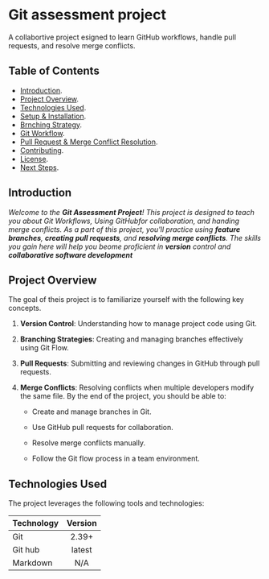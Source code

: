 # Git assessment project

A collabortive project esigned to learn GitHub workflows, handle pull requests, and resolve merge conflicts.

## Table of Contents

* [Introduction](https://markdownlivepreview.com/).
* [Project Overview](https://markdownlivepreview.com/).
* [Technologies Used](https://markdownlivepreview.com/).
* [Setup & Installation](https://markdownlivepreview.com/).
* [Brnching Strategy](https://markdownlivepreview.com/).
* [Git Workflow](https://markdownlivepreview.com/).
* [Pull Request & Merge Conflict Resolution](https://markdownlivepreview.com/).
* [Contributing](https://markdownlivepreview.com/).
* [License](https://markdownlivepreview.com/).
* [Next Steps](https://markdownlivepreview.com/).

## Introduction

_Welcome to the **Git Assessment Project**! This project is designed to teach you about Git 
Workflows, Using GitHubfor collaboration, and handing merge conflicts. As a part of this project,
you'll practice using **feature branches**, **creating pull requests**, and **resolving merge conflicts**.
The skills you gain here will help you beome proficient in **version** control and **collaborative software development**_

## Project Overview

The goal of theis project is to familiarize yourself with the following key concepts.

1. **Version Control**: Understanding how to manage project code using Git.

2. **Branching Strategies**: Creating and managing branches effectively using Git Flow.

3. **Pull Requests**: Submitting and reviewing changes in GitHub through pull requests.

4. **Merge Conflicts**: Resolving conflicts when multiple developers modify the same file. By the end of the project, you should be able to:

    * Create and manage branches in Git.

    * Use GitHub pull requests for collaboration.

    * Resolve merge conflicts manually.

    * Follow the Git flow process in a team environment.

## Technologies Used

The project leverages the following tools and technologies:

| Technology | Version |
| -------- |:------:|
| Git      | 2.39+  |
| Git hub  | latest |
| Markdown | N/A    |